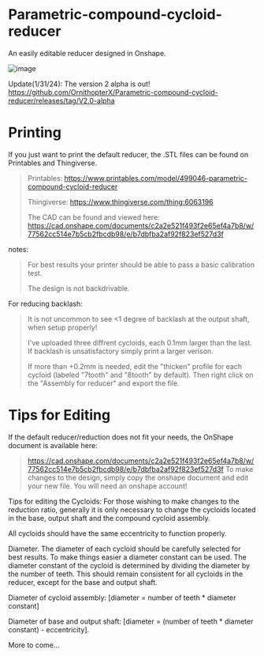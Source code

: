 # Parametric-compound-cycloid-reducer
An easily editable reducer designed in Onshape.

![image](https://github.com/OrnithopterX/Parametric-compound-cycloid-reducer/assets/109166435/2b450d9b-061f-4ed6-8846-5b364425f419)

Update(1/31/24): The version 2 alpha is out! https://github.com/OrnithopterX/Parametric-compound-cycloid-reducer/releases/tag/V2.0-alpha

# Printing
  If you just want to print the default reducer, the .STL files can be found on Printables and Thingiverse.
  
 > Printables: https://www.printables.com/model/499046-parametric-compound-cycloid-reducer
 > 
 > Thingiverse: https://www.thingiverse.com/thing:6063196
 > 
 > The CAD can be found and viewed here: https://cad.onshape.com/documents/c2a2e521f493f2e65ef4a7b8/w/77562cc514e7b5cb2fbcdb98/e/b7dbfba2af92f823ef527d3f

  notes:
> For best results your printer should be able to pass a basic calibration test.
> 
> The design is not backdrivable.

  For reducing backlash:
> It is not uncommon to see <1 degree of backlash at the output shaft, when setup properly!
> 
> I've uploaded three diffrent cycloids, each 0.1mm larger than the last. If backlash is unsatisfactory simply print a larger verison.
>  
> If more than +0.2mm is needed, edit the "thicken" profile for each cycloid (labeled "7tooth" and "8tooth" by default). Then right click on the "Assembly for reducer" and export the file.
  
 
  
# Tips for Editing
If the default reducer/reduction does not fit your needs, the OnShape document is available here:
>https://cad.onshape.com/documents/c2a2e521f493f2e65ef4a7b8/w/77562cc514e7b5cb2fbcdb98/e/b7dbfba2af92f823ef527d3f
>To make changes to the design, simply copy the onshape document and edit your new file. You will need an onshape account!

Tips for editing the Cycloids:
  For those wishing to make changes to the reduction ratio, generally it is only necessary to change the cycloids located in the base, output shaft and the compound cycloid assembly.

All cycloids should have the same eccentricity to function properly. 

Diameter. The diameter of each cycloid should be carefully selected for best results. To make things easier a diameter constant can be used. The diameter constant of the cycloid is determined by dividing the diameter by the number of teeth. This should remain consistent for all cycloids in the reducer, except for the base and output shaft.

Diameter of cycloid assembly:
  [diameter = number of teeth * diameter constant]

Diameter of base and output shaft:
[diameter = (number of teeth * diameter constant) - eccentricity].

More to come...
